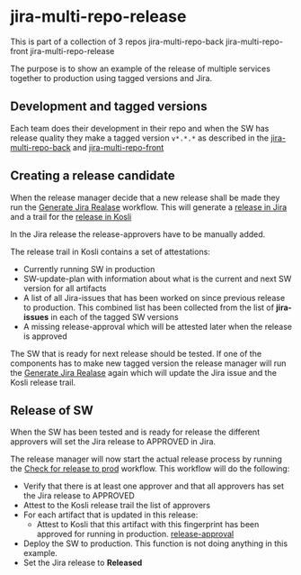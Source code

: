 # jira-multi-repo-release

This is part of a collection of 3 repos
jira-multi-repo-back
jira-multi-repo-front
jira-multi-repo-release

The purpose is to show an example of the release of multiple services
together to production using tagged versions and Jira.

## Development and tagged versions
Each team does their development in their repo and when the SW has release quality
they make a tagged version `v*.*.*` as described in the [jira-multi-repo-back](https://github.com/kosli-dev/jira-multi-repo-back/blob/main/README.md)
and [jira-multi-repo-front](https://github.com/kosli-dev/jira-multi-repo-front/blob/main/README.md)

## Creating a release candidate
When the release manager decide that a new release shall be made they run the [Generate Jira Realase](https://github.com/kosli-dev/jira-multi-repo-release/actions/workflows/generate-jira-release.yml)
workflow. This will generate a [release in Jira](https://kosli-team.atlassian.net/projects/MRJP?selectedItem=com.atlassian.jira.jira-projects-plugin%3Arelease-page)
and a trail for the [release in Kosli](https://app.kosli.com/kosli-public/flows/jira-multi-repo-release/trails/)

In the Jira release the release-approvers have to be manually added. 

The release trail in Kosli contains a set of attestations:
- Currently running SW in production
- SW-update-plan with information about what is the current and next SW version for all artifacts
- A list of all Jira-issues that has been worked on since previous release to production. This combined
list has been collected from the list of **jira-issues** in each of the tagged SW versions
- A missing release-approval which will be attested later when the release is approved

The SW that is ready for next release should be tested. If one of the components has to make new tagged version
the release manager will run the [Generate Jira Realase](https://github.com/kosli-dev/jira-multi-repo-release/actions/workflows/generate-jira-release.yml)
again which will update the Jira issue and the Kosli release trail.

## Release of SW
When the SW has been tested and is ready for release the different approvers will set the Jira release to
APPROVED in Jira.

The release manager will now start the actual release process by running the [Check for release to prod](https://github.com/kosli-dev/jira-multi-repo-release/actions/workflows/release-to-prod.yml)
workflow. This workflow will do the following:
- Verify that there is at least one approver and that all approvers has set the Jira release to APPROVED
- Attest to the Kosli release trail the list of approvers
- For each artifact that is updated in this release:
  - Attest to Kosli that this artifact with this fingerprint has been approved for running in production. [release-approval](https://app.kosli.com/kosli-public/flows/jira-multi-repo-back-tagged/trails/v2.0.11?attestation_id=1f34af8a-8c5e-4997-bcbd-777d49c8)
- Deploy the SW to production. This function is not doing anything in this example.
- Set the Jira release to **Released**

